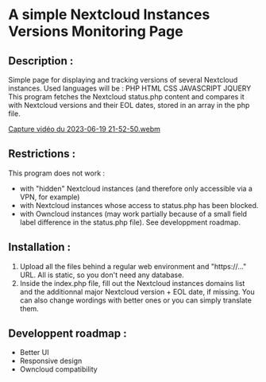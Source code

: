 # A simple Nextcloud Instances Versions Monitoring Page

## Description : 
Simple page for displaying and tracking versions of several Nextcloud instances.
Used languages will be : PHP HTML CSS JAVASCRIPT JQUERY
This program fetches the Nextcloud status.php content and compares it with Nextcloud versions and their EOL dates, stored in an array in the php file.

[Capture vidéo du 2023-06-19 21-52-50.webm](https://github.com/Jerome-Herbinet/Nextcloud-Instances-Versions-Monitoring-Page/assets/33763786/9ab08e85-68cd-41f8-ae0a-14ed5faf96ef)

## Restrictions : 
This program does not work : 
- with "hidden" Nextcloud instances (and therefore only accessible via a VPN, for example)
- with Nextcloud instances whose access to status.php has been blocked.
- with Owncloud instances (may work partially because of a small field label difference in the status.php file). See developpment roadmap.

## Installation : 
1. Upload all the files behind a regular web environment and "https://..." URL. All is static, so you don't need any database.
2. Inside the index.php file, fill out the Nextcloud instances domains list and the additionnal major Nextcloud version + EOL date, if missing. You can also change wordings with better ones or you can simply translate them.

## Developpent roadmap : 
- Better UI
- Responsive design
- Owncloud compatibility
